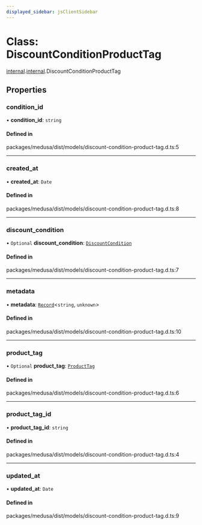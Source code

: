 ```yaml
---
displayed_sidebar: jsClientSidebar
---
```


# Class: DiscountConditionProductTag

[internal](../modules/internal-8.md).[internal](../modules/internal-8.internal.md).DiscountConditionProductTag

## Properties

### condition\_id

• **condition\_id**: `string`

#### Defined in

packages/medusa/dist/models/discount-condition-product-tag.d.ts:5

___

### created\_at

• **created\_at**: `Date`

#### Defined in

packages/medusa/dist/models/discount-condition-product-tag.d.ts:8

___

### discount\_condition

• `Optional` **discount\_condition**: [`DiscountCondition`](internal-3.DiscountCondition.md)

#### Defined in

packages/medusa/dist/models/discount-condition-product-tag.d.ts:7

___

### metadata

• **metadata**: [`Record`](../modules/internal.md#record)<`string`, `unknown`\>

#### Defined in

packages/medusa/dist/models/discount-condition-product-tag.d.ts:10

___

### product\_tag

• `Optional` **product\_tag**: [`ProductTag`](internal-3.ProductTag.md)

#### Defined in

packages/medusa/dist/models/discount-condition-product-tag.d.ts:6

___

### product\_tag\_id

• **product\_tag\_id**: `string`

#### Defined in

packages/medusa/dist/models/discount-condition-product-tag.d.ts:4

___

### updated\_at

• **updated\_at**: `Date`

#### Defined in

packages/medusa/dist/models/discount-condition-product-tag.d.ts:9
